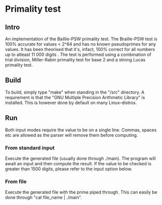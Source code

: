 # Primality test
## Intro
An implementation of the Baillie-PSW primality test. The Braille-PSW test is 100% accurate for values < 2^64 and has no known pseudoprimes for any values. It has been theorised that it's, infact, 100% correct for all numbers up to atleast 11 000 digits . The test is performed using a combination of trial division, Miller-Rabin primality test for base 2 and a strong Lucas primality test.

## Build
To build, simply type "make" when standing in the "/src" directory. A requirement is that the "GNU Multiple Precision Arithmetic Library" is installed. This is however done by default on many Linux-distros.

## Run
Both input modes require the value to be on a single line. Commas, spaces etc are allowed as the parser will remove them before computing.
### From standard input
Execute the generated file (usually done through ./main). The program will await an input and then compute the result. If the value to be checked is greater than 1500 digits, please refer to the input option below.

### From file
Execute the generated file with the prime piped through. This can easily be done through "cat file_name | ./main".

